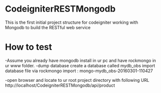 #  CodeigniterRESTMongodb
This is the first initial project structure for codeigniter working with Mongodb to build the RESTful web service

#  How to test
-Assume you already have mongodb install in ur pc and have rockmongo in ur www folder.
-dump database
	create a database called mydb_obs
	import database file via rockmongo import : mongo-mydb_obs-20160301-110427

-open browser and locate to ur root project directory with following URL
http://localhost/CodeigniterRESTMongodb/api/product
